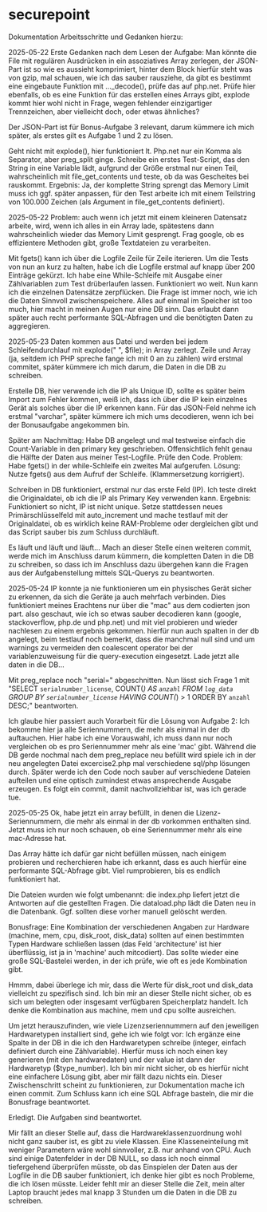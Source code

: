 # securepoint
Dokumentation Arbeitsschritte und Gedanken hierzu:

2025-05-22
Erste Gedanken nach dem Lesen der Aufgabe:
Man könnte die File mit regulären Ausdrücken in ein assoziatives Array zerlegen, der JSON-Part ist so wie es aussieht komprimiert, hinter dem Block hierfür steht was von gzip, mal schauen, wie ich das sauber rausziehe, da gibt es bestimmt eine eingebaute Funktion mit ..._decode(), prüfe das auf php.net. Prüfe hier ebenfalls, ob es eine Funktion für das erstellen eines Arrays gibt, explode kommt hier wohl nicht in Frage, wegen fehlender einzigartiger Trennzeichen, aber vielleicht doch, oder etwas ähnliches?

Der JSON-Part ist für Bonus-Aufgabe 3 relevant, darum kümmere ich mich später, als erstes gilt es Aufgabe 1 und 2 zu lösen.

Geht nicht mit explode(), hier funktioniert lt. Php.net nur ein Komma als Separator, aber preg_split ginge. Schreibe ein erstes Test-Script, das den String in eine Variable lädt, aufgrund der Größe erstmal nur einen Teil, wahrscheinlich mit file_get_contents und teste, ob da was Gescheites bei rauskommt. Ergebnis: Ja, der komplette String sprengt das Memory Limit muss ich ggf. später anpassen, für den Test arbeite ich mit einem Teilstring von 100.000 Zeichen (als Argument in file_get_contents definiert).

2025-05-22
Problem: auch wenn ich jetzt mit einem kleineren Datensatz arbeite, wird, wenn ich alles in ein Array lade, spätestens dann wahrscheinlich wieder das Memory Limit gesprengt. Frag google, ob es effizientere Methoden gibt, große Textdateien zu verarbeiten.

Mit fgets() kann ich über die Logfile Zeile für Zeile iterieren. Um die Tests von nun an kurz zu halten, habe ich die Logfile erstmal auf knapp über 200 Einträge gekürzt. Ich habe eine While-Schleife mit Ausgabe einer Zählvariablen zum Test drüberlaufen lassen. Funktioniert wo weit. Nun kann ich die einzelnen Datensätze zerpflücken. Die Frage ist immer noch, wie ich die Daten Sinnvoll zwischenspeichere. Alles auf einmal im Speicher ist too much, hier macht in meinen Augen nur eine DB sinn. Das erlaubt dann später auch recht performante SQL-Abfragen und die benötigten Daten zu aggregieren.

2025-05-23
Daten kommen aus Datei und werden bei jedem Schleifendurchlauf mit explode(" ", $file); in Array zerlegt. Zeile und Array (ja, seitdem ich PHP spreche fange ich mit 0 an zu zählen) wird erstmal commitet, später kümmere ich mich darum, die Daten in die DB zu schreiben. 

Erstelle DB, hier verwende ich die IP als Unique ID, sollte es später beim Import zum Fehler kommen, weiß ich, dass ich über die IP kein einzelnes Gerät als solches über die IP erkennen kann. 
Für das JSON-Feld nehme ich erstmal "varchar", später kümmere ich mich ums decodieren, wenn ich bei der Bonusaufgabe angekommen bin.

Später am Nachmittag: Habe DB angelegt und mal testweise einfach die Count-Variable in den primary key geschrieben. Offensichtlich fehlt genau die Hälfte der Daten aus meiner Test-Logfile. Prüfe den Code.
Problem: Habe fgets() in der while-Schleife ein zweites Mal aufgerufen. Lösung: Nutze fgets() aus dem Aufruf der Schleife. (Klammersetzung korrigiert).

Schreiben in DB funktioniert, erstmal nur das erste Feld (IP). Ich teste direkt die Originaldatei, ob ich die IP als Primary Key verwenden kann. Ergebnis: Funktioniert so nicht, IP ist nicht unique. Setze stattdessen neues Primärschlüsselfeld mit auto_increment und mache testlauf mit der Originaldatei, ob es wirklich keine RAM-Probleme oder dergleichen gibt und das Script sauber bis zum Schluss durchläuft.

Es läuft und läuft und läuft... Mach an dieser Stelle einen weiteren commit, werde mich im Anschluss darum kümmern, die kompletten Daten in die DB zu schreiben, so dass ich im Anschluss dazu übergehen kann die Fragen aus der Aufgabenstellung mittels SQL-Querys zu beantworten.

2025-05-24
IP konnte ja nie funktionieren um ein physisches Gerät sicher zu erkennen, da sich die Geräte ja auch mehrfach verbinden. Dies funktioniert meines Erachtens nur über die "mac" aus dem codierten json part. also geschaut, wie ich so etwas sauber decodieren kann (google, stackoverflow, php.de und php.net) und mit viel probieren und wieder nachlesen zu einem ergebnis gekommen. hierfür nun auch spalten in der db angelegt, beim testlauf noch bemerkt, dass die manchmal null sind und um warnings zu vermeiden den coalescent operator bei der variablenzuweisung für die query-execution eingesetzt. Lade jetzt alle daten in die DB...

Mit preg_replace noch "serial=" abgeschnitten. Nun lässt sich Frage 1 mit "SELECT `serialnumber_license`, COUNT(*) AS `anzahl` FROM `log_data` GROUP BY `serialnumber_license` HAVING COUNT(*) > 1 ORDER BY `anzahl` DESC;" beantworten.

Ich glaube hier passiert auch Vorarbeit für die Lösung von Aufgabe 2: Ich bekomme hier ja alle Seriennummern, die mehr als einmal in der db auftauchen. Hier habe ich eine Vorauswahl, ich muss dann nur noch vergleichen ob es pro Seriennummer mehr als eine 'mac' gibt. Während die DB gerde nochmal nach dem preg_replace neu befüllt wird spiele ich in der neu angelegten Datei excercise2.php mal verschiedene sql/php lösungen durch. Später werde ich den Code noch sauber auf verschiedene Dateien aufteilen und eine optisch zumindest etwas ansprechende Ausgabe erzeugen. Es folgt ein commit, damit nachvollziehbar ist, was ich gerade tue.

2025-05-25
Ok, habe jetzt ein array befüllt, in denen die Lizenz-Seriennummern, die mehr als einmal in der db vorkommen enthalten sind. Jetzt muss ich nur noch schauen, ob eine Seriennummer mehr als eine mac-Adresse hat.

Das Array hätte ich dafür gar nicht befüllen müssen, nach einigem probieren und recherchieren habe ich erkannt, dass es auch hierfür eine performante SQL-Abfrage gibt. Viel rumprobieren, bis es endlich funktioniert hat.

Die Dateien wurden wie folgt umbenannt: die index.php liefert jetzt die Antworten auf die gestellten Fragen. Die dataload.php lädt die Daten neu in die Datenbank. Ggf. sollten diese vorher manuell gelöscht werden.

Bonusfrage: Eine Kombination der verschiedenen Angaben zur Hardware (machine, mem, cpu, disk_root, disk_data) sollten auf einen bestimmten Typen Hardware schließen lassen (das Feld 'architecture' ist hier überflüssig, ist ja in 'machine' auch mitcodiert). Das sollte wieder eine große SQL-Bastelei werden, in der ich prüfe, wie oft es jede Kombination gibt.

Hmmm, dabei überlege ich mir, dass die Werte für disk_root und disk_data vielleicht zu spezifisch sind. Ich bin mir an dieser Stelle nicht sicher, ob es sich um belegten oder insgesamt verfügbaren Speicherplatz handelt. Ich denke die Kombination aus machine, mem und cpu sollte ausreichen.

Um jetzt herauszufinden, wie viele Lizenzseriennummern auf den jeweiligen Hardwaretypen installiert sind, gehe ich wie folgt vor: Ich ergänze eine Spalte in der DB in die ich den Hardwaretypen schreibe (integer, einfach definiert durch eine Zählvariable). Hierfür muss ich noch einen key generieren (mit den hardwaredaten) und der value ist dann der Hardwaretyp ($type_number). Ich bin mir nicht sicher, ob es hierfür nicht eine einfachere Lösung gibt, aber mir fällt dazu nichts ein. Dieser Zwischenschritt scheint zu funktionieren, zur Dokumentation mache ich einen commit.
Zum Schluss kann ich eine SQL Abfrage basteln, die mir die Bonusfrage beantwortet.

Erledigt. Die Aufgaben sind beantwortet.

Mir fällt an dieser Stelle auf, dass die Hardwareklassenzuordnung wohl nicht ganz sauber ist, es gibt zu viele Klassen. Eine Klasseneinteilung mit weniger Parametern wäre wohl sinnvoller, z.B. nur anhand von CPU. Auch sind einige Datenfelder in der DB NULL, so dass ich noch einmal tiefergehend überprüfen müsste, ob das Einspielen der Daten aus der Logfile in die DB sauber funktioniert, ich denke hier gibt es noch Probleme, die ich lösen müsste. Leider fehlt mir an dieser Stelle die Zeit, mein alter Laptop braucht jedes mal knapp 3 Stunden um die Daten in die DB zu schreiben.